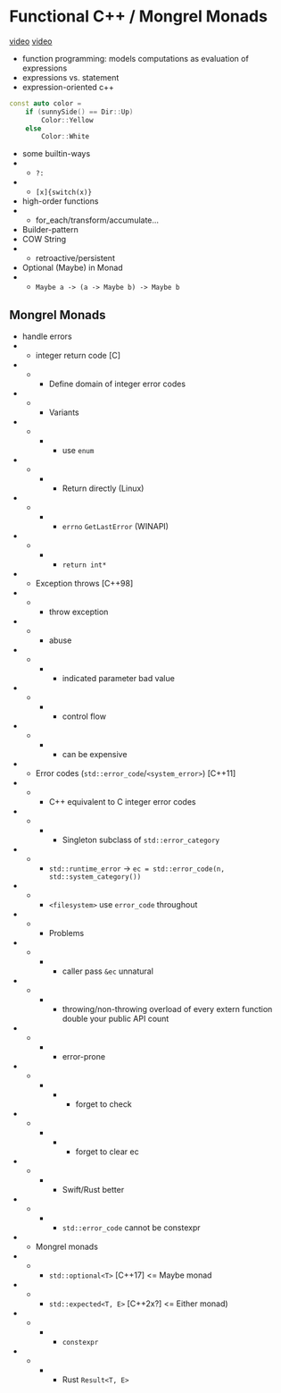# Functional C++ / Mongrel Monads

[video](https://www.youtube.com/watch?v=8hW-LT8qFT0&list=PL9hrFapz4dsMQuBQTnHXogJpMj6L_EQ10&index=2)
[video](https://www.youtube.com/watch?v=XVofgKH-uu4&index=3&list=PL9hrFapz4dsMQuBQTnHXogJpMj6L_EQ10)

* function programming: models computations as evaluation of expressions
* expressions vs. statement
* expression-oriented c++
```c++
const auto color = 
    if (sunnySide() == Dir::Up)
        Color::Yellow
    else
        Color::White
```
* some builtin-ways
* + `?:`
* + `[x]{switch(x)}`
* high-order functions
* + for_each/transform/accumulate...
* Builder-pattern
* COW String
* + retroactive/persistent
* Optional (Maybe) in Monad
* + `Maybe a -> (a -> Maybe b) -> Maybe b`

## Mongrel Monads
* handle errors
* + integer return code [C]
* + - Define domain of integer error codes
* + - Variants
* + - - use `enum`
* + - - Return directly (Linux)
* + - - `errno` `GetLastError` (WINAPI)
* + - - `return int*`
* + Exception throws [C++98]
* + - throw exception
* + - abuse
* + - - indicated parameter bad value
* + - - control flow
* + - - can be expensive
* + Error codes (`std::error_code`/`<system_error>`) [C++11]
* + - C++ equivalent to C integer error codes
* + - - Singleton subclass of `std::error_category`
* + - `std::runtime_error` -> `ec = std::error_code(n, std::system_category())`
* + - `<filesystem>` use `error_code` throughout
* + - Problems
* + - - caller pass `&ec` unnatural
* + - - throwing/non-throwing overload of every extern function double your public API count
* + - - error-prone
* + - - - forget to check
* + - - - forget to clear ec
* + - - Swift/Rust better
* + - - `std::error_code` cannot be constexpr
* + Mongrel monads
* + - `std::optional<T>` [C++17] <= Maybe monad
* + - `std::expected<T, E>` [C++2x?] <= Either monad)
* + - - `constexpr`
* + - - Rust `Result<T, E>`
